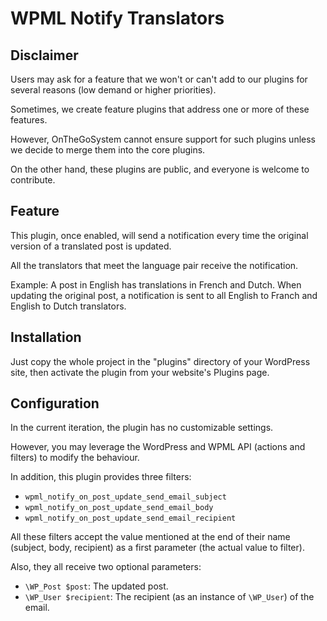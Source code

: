 # WPML Notify Translators

## Disclaimer

Users may ask for a feature that we won't or can't add to our plugins for several reasons (low demand or higher priorities).

Sometimes, we create feature plugins that address one or more of these features.

However, OnTheGoSystem cannot ensure support for such plugins unless we decide to merge them into the core plugins.

On the other hand, these plugins are public, and everyone is welcome to contribute.

## Feature

This plugin, once enabled, will send a notification every time the original version of a translated post is updated.

All the translators that meet the language pair receive the notification.

Example:
A post in English has translations in French and Dutch.
When updating the original post, a notification is sent to all English to Franch and English to Dutch translators.

## Installation

Just copy the whole project in the "plugins" directory of your WordPress site, then activate the plugin from your website's Plugins page.

## Configuration

In the current iteration, the plugin has no customizable settings.

However, you may leverage the WordPress and WPML API (actions and filters) to modify the behaviour.

In addition, this plugin provides three filters:

- `wpml_notify_on_post_update_send_email_subject`
- `wpml_notify_on_post_update_send_email_body`
- `wpml_notify_on_post_update_send_email_recipient`

All these filters accept the value mentioned at the end of their name (subject, body, recipient) as a first parameter (the actual value to filter).

Also, they all receive two optional parameters:

- `\WP_Post $post`: The updated post.
- `\WP_User $recipient`: The recipient (as an instance of `\WP_User`) of the email.
